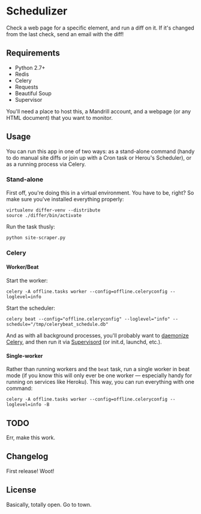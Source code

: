 Schedulizer
===========

Check a web page for a specific element, and run a diff on it.  If it's changed from the last check, send an email with the diff!


Requirements
------------

- Python 2.7+
- Redis
- Celery
- Requests
- Beautiful Soup
- Supervisor

You'll need a place to host this, a Mandrill account, and a webpage (or any HTML document) that you want to monitor.


Usage
-----

You can run this app in one of two ways: as a stand-alone command (handy to do manual site diffs or join up with a Cron task or Herou's Scheduler), or as a running process via Celery.

### Stand-alone

First off, you're doing this in a virtual environment.  You have to be, right?  So make sure you've installed everything properly:

    virtualenv differ-venv --distribute
    source ./differ/bin/activate

Run the task thusly:

    python site-scraper.py


### Celery

#### Worker/Beat

Start the worker:

    celery -A offline.tasks worker --config=offline.celeryconfig --loglevel=info

Start the scheduler:

    celery beat --config="offline.celeryconfig" --loglevel="info" --schedule="/tmp/celerybeat_schedule.db"

And as with all background processes, you'll probably want to [daemonize Celery](http://docs.celeryproject.org/en/master/tutorials/daemonizing.html), and then run it via [Supervisord](https://github.com/celery/celery/tree/master/extra/supervisord) (or init.d, launchd, etc.).


#### Single-worker

Rather than running workers and the `beat` task, run a single worker in beat mode (if you know this will only ever be one worker — especially handy for running on services like Heroku).  This way, you can run everything with one command:

    celery -A offline.tasks worker --config=offline.celeryconfig --loglevel=info -B


TODO
----

Err, make this work.


Changelog
---------

First release! Woot!


License
-------

Basically, totally open.  Go to town.
